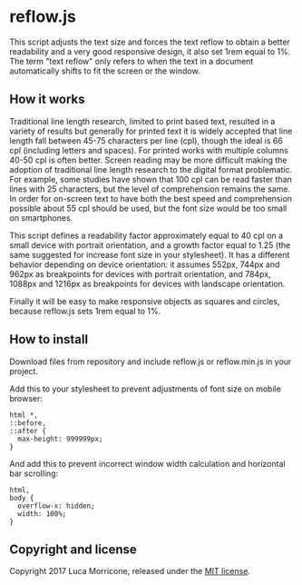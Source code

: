 # reflow.js

This script adjusts the text size and forces the text reflow to obtain a better readability and a very good responsive design, it also set 1rem equal to 1%. The term "text reflow" only refers to when the text in a document automatically shifts to fit the screen or the window.

## How it works

Traditional line length research, limited to print based text, resulted in a variety of results but generally for printed text it is widely accepted that line length fall between 45-75 characters per line (cpl), though the ideal is 66 cpl (including letters and spaces). For printed works with multiple columns 40-50 cpl is often better. Screen reading may be more difficult making the adoption of traditional line length research to the digital format problematic. For example, some studies have shown that 100 cpl can be read faster than lines with 25 characters, but the level of comprehension remains the same. In order for on-screen text to have both the best speed and comprehension possible about 55 cpl should be used, but the font size would be too small on smartphones.

This script defines a readability factor approximately equal to 40 cpl on a small device with portrait orientation, and a growth factor equal to 1.25 (the same suggested for increase font size in your stylesheet). It has a different behavior depending on device orientation: it assumes 552px, 744px and 962px as breakpoints for devices with portrait orientation, and 784px, 1088px and 1216px as breakpoints for devices with landscape orientation.

Finally it will be easy to make responsive objects as squares and circles, because reflow.js sets 1rem equal to 1%.

## How to install

Download files from repository and include reflow.js or reflow.min.js in your project.

Add this to your stylesheet to prevent adjustments of font size on mobile browser:

```
html *,
::before,
::after {
  max-height: 999999px;
}
```

And add this to prevent incorrect window width calculation and horizontal bar scrolling:

```
html,
body {
  overflow-x: hidden;
  width: 100%;
}
```

## Copyright and license

Copyright 2017 Luca Morricone, released under the [MIT license](LICENSE.txt).